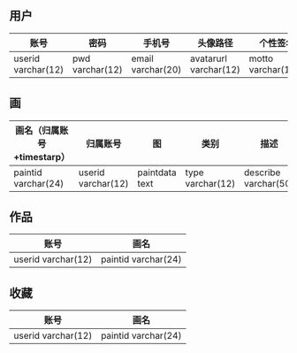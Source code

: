 ## 用户
| 账号  | 密码  | 手机号 | 头像路径 | 个性签名 |
| ----- | ----- | ----- | ----- | ----- |
| userid varchar(12) | pwd varchar(12) | email varchar(20) | avatarurl varchar(12) | motto  varchar(100) |

## 画
| 画名（归属账号+timestarp） | 归属账号 | 图 | 类别 | 描述 | 历史记录 | 列(默认20) | 行(默认20) |
| ----- | ----- | ----- | ----- | ----- | ----- | ----- | ----- |
| paintid varchar(24) | userid varchar(12) | paintdata text | type varchar(12) | describe varchar(50) | history text | int(4) | int(4) |

## 作品
| 账号  | 画名  |
| ----- | ----- |
| userid varchar(12) | paintid varchar(24) |

## 收藏
| 账号  | 画名 |
| ----- | ----- |
| userid varchar(12) | paintid varchar(24) |
